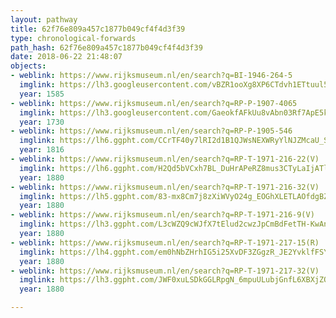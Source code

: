 ```yaml
---
layout: pathway
title: 62f76e809a457c1877b049cf4f4d3f39
type: chronological-forwards
path_hash: 62f76e809a457c1877b049cf4f4d3f39
date: 2018-06-22 21:48:07
objects:
- weblink: https://www.rijksmuseum.nl/en/search?q=BI-1946-264-5
  imglink: https://lh3.googleusercontent.com/vBZR1ooXg8XP6CTdvh1ETtuul5f82iUqdvihhy5z2GhaKl_pUPuJeiQtVIIRMELED_oUr3rl8Q15OwNY9keUcwKNfQ=s200
  year: 1585
- weblink: https://www.rijksmuseum.nl/en/search?q=RP-P-1907-4065
  imglink: https://lh3.googleusercontent.com/GaeokfAFkUu8vAbn03Rf7ApE5k56s9ghDcbHdc7cSSbUqX3zkifLcdltYCdNxrpjuBBN-1hRrQyC-m8SdKCQTeianA=s200
  year: 1730
- weblink: https://www.rijksmuseum.nl/en/search?q=RP-P-1905-546
  imglink: https://lh6.ggpht.com/CCrTF40y7lRI2d1B1QJWsNEXWRyYlNJZMcaU_ShB4cSPaDLHRKXaKThioL_NOC5cjx8BBhRxDGD8FmwUZBs4vi7DsODd=s200
  year: 1816
- weblink: https://www.rijksmuseum.nl/en/search?q=RP-T-1971-216-22(V)
  imglink: https://lh6.ggpht.com/H2Qd5bVCxh7BL_DuHrAPeRZ8mus3CTyLaIjATl0sYVjo4_Sr5hPy00Eu4wP-DfjqRfxFGI3WpkQ-_wKEpB7JiOHCDg=s200
  year: 1880
- weblink: https://www.rijksmuseum.nl/en/search?q=RP-T-1971-216-32(V)
  imglink: https://lh5.ggpht.com/83-mx8Cm7j8zXiWVyO24g_EOGhXLETLAOfdgBZJ-WEGZAaUAGmvTmN7Fh9v-G0jkfFbRIKMN3_vFcR2RBrd_-lqExcM=s200
  year: 1880
- weblink: https://www.rijksmuseum.nl/en/search?q=RP-T-1971-216-9(V)
  imglink: https://lh3.ggpht.com/L3cWZQ9cWJfX7tElud2cwzJpCmBdFetTH-KwAngWA1xw5ss9hk_DfbZjuOaTNkRDu8j5Hy_Vdv8T1pVap0N_IHxN3p2l=s200
  year: 1880
- weblink: https://www.rijksmuseum.nl/en/search?q=RP-T-1971-217-15(R)
  imglink: https://lh4.ggpht.com/em0hNbZHrhIG5i25XvDF3ZGgzR_JE2YvklfFSYxU6OK27DDgMWyuIol4B9v3HSu0BbrGMqU_aVcAP0KHm1Vrpw-g6ZQ=s200
  year: 1880
- weblink: https://www.rijksmuseum.nl/en/search?q=RP-T-1971-217-32(V)
  imglink: https://lh3.ggpht.com/JWF0xuLSDkGGLRpgN_6mpuULubjGnfL6XBXjZQsDgR2JDx4RPzeqILZ7LxJPz5XHRn4hHuxHSXpmwTqsLUBXyLJVW2E=s200
  year: 1880

---
```

